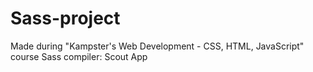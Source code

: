 # Sass-project
Made during "Kampster's  Web Development - CSS, HTML, JavaScript" course 
Sass compiler: Scout App
